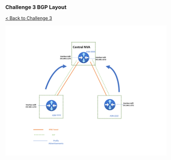 ### Challenge 3 BGP Layout

[< Back to Challenge 3](../Challenge-03.md) 

![BGP Layout](./media/azurerouteserver-bgplayout.png)
